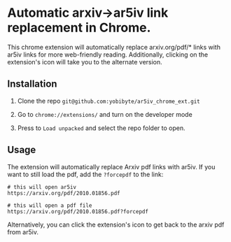 # Automatic arxiv->ar5iv link replacement in Chrome.

This chrome extension will automatically replace arxiv.org/pdf/* links with ar5iv links for more web-friendly reading. Additionally, clicking on the extension's icon will take you to the alternate version.

## Installation

1. Clone the repo `git@github.com:yobibyte/ar5iv_chrome_ext.git`

2. Go to `chrome://extensions/` and turn on the developer mode

3. Press to `Load unpacked` and select the repo folder to open.

## Usage

The extension will automatically replace Arxiv pdf links with ar5iv. If you want to still load the pdf, add the `?forcepdf` to the link:

```
# this will open ar5iv
https://arxiv.org/pdf/2010.01856.pdf

# this will open a pdf file
https://arxiv.org/pdf/2010.01856.pdf?forcepdf

```
Alternatively, you can click the extension's icon to get back to the arxiv pdf from ar5iv.
